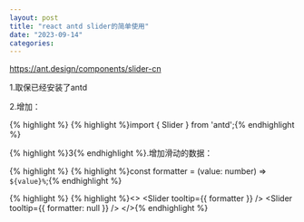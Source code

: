 ```yaml
---
layout: post
title: "react antd slider的简单使用"
date: "2023-09-14"
categories: 
---
```

<p><a href="https://ant.design/components/slider-cn">https://ant.design/components/slider-cn</a></p>

<p>1.取保已经安装了antd</p>

<p>2.增加：</p>

{% highlight %}
{% highlight %}import { Slider } from &#39;antd&#39;;{% endhighlight %}

<p>{% highlight %}3{% endhighlight %}.增加滑动的数据：</p>

{% highlight %}
{% highlight %}const formatter = (value: number) =&gt; `${value}%`;{% endhighlight %}

{% highlight %}
{% highlight %}&lt;&gt;
  &lt;Slider tooltip={{ formatter }} /&gt;
  &lt;Slider tooltip={{ formatter: null }} /&gt;
&lt;/&gt;{% endhighlight %}

<p>&nbsp;</p>

